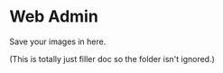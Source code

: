 Web Admin
==========

Save your images in here.

(This is totally just filler doc so the folder isn't ignored.)